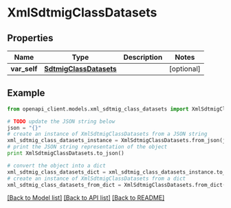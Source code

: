 # XmlSdtmigClassDatasets


## Properties
Name | Type | Description | Notes
------------ | ------------- | ------------- | -------------
**var_self** | [**SdtmigClassDatasets**](SdtmigClassDatasets.md) |  | [optional] 

## Example

```python
from openapi_client.models.xml_sdtmig_class_datasets import XmlSdtmigClassDatasets

# TODO update the JSON string below
json = "{}"
# create an instance of XmlSdtmigClassDatasets from a JSON string
xml_sdtmig_class_datasets_instance = XmlSdtmigClassDatasets.from_json(json)
# print the JSON string representation of the object
print XmlSdtmigClassDatasets.to_json()

# convert the object into a dict
xml_sdtmig_class_datasets_dict = xml_sdtmig_class_datasets_instance.to_dict()
# create an instance of XmlSdtmigClassDatasets from a dict
xml_sdtmig_class_datasets_from_dict = XmlSdtmigClassDatasets.from_dict(xml_sdtmig_class_datasets_dict)
```
[[Back to Model list]](../README.md#documentation-for-models) [[Back to API list]](../README.md#documentation-for-api-endpoints) [[Back to README]](../README.md)


